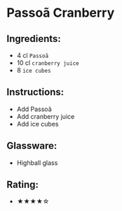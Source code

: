 # Passoã Cranberry

## Ingredients:
- 4 cl `Passoã`
- 10 cl `cranberry juice`
- 8 `ice cubes`

## Instructions:
- Add Passoã
- Add cranberry juice
- Add ice cubes

## Glassware:
- Highball glass

## Rating:
- ★★★★☆